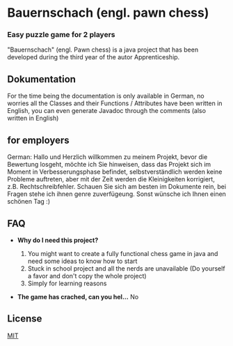 # Bauernschach (engl. pawn chess) 
### Easy puzzle game for 2 players
"Bauernschach" (engl. Pawn chess) is a java project that has been developed during the third year of the autor Apprenticeship.

## **Dokumentation**
For the time being the documentation is only available in German, no worries all the Classes and their
Functions / Attributes have been written in English, you can even generate Javadoc through the comments (also written 
in English)

## **for employers**
German:
	Hallo und Herzlich willkommen zu meinem Projekt, bevor die Bewertung losgeht, möchte ich Sie hinweisen, 
	dass das Projekt sich im Moment in Verbesserungsphase befindet, selbstverständlich werden keine Probleme 
	auftreten, aber mit der Zeit werden die Kleinigkeiten korrigiert, z.B. Rechtschreibfehler.
	Schauen Sie sich am besten im Dokumente rein, bei Fragen stehe ich ihnen genre zuverfügeung.
	Sonst wünsche ich Ihnen einen schönen Tag :)

## **FAQ**


* **Why do I need this project?**
	1. You might want to create a fully functional chess game in java and need some ideas to know how to start
	2. Stuck in school project and all the nerds are unavailable (Do yourself a favor and don't copy the whole project)
	3. Simply for learning reasons

* **The game has crached, can you hel...**
No


## License
[MIT](https://choosealicense.com/licenses/mit/)

